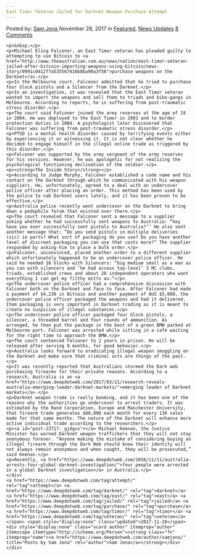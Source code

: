 ```yaml
---
East Timor Veteran Jailed for Darknet Weapon Purchase Attempt
---
```

<article class="post-listing post-23717 post type-post status-publish format-standard has-post-thumbnail hentry  tag-attempt tag-darknet tag-east tag-jailed tag-purchase tag-timor tag-veteran tag-weapon">
    <div class="post-inner">
        <span>Posted by: <a href="https://www.deepdotweb.com/author/samjona/" title="">Sam Jona </a></span>
    <span>November 28, 2017</span>
    <span>in <a href="https://www.deepdotweb.com/category/deepdot-news/" rel="category tag">Featured</a>, <a href="https://www.deepdotweb.com/category/news-updates/" rel="category tag">News Updates</a></span>
    <span><a href="https://www.deepdotweb.com/2017/11/28/east-timor-veteran-jailed-darknet-weapon-purchase-attempt/#comments">8 Comments</a></span>
    </p>
    <div class="clear"></div>
    
    <p>&nbsp;</p>
    <p>Michael Eling Falconer, an East Timor veteran has pleaded guilty to attempting to use Bitcoin to <a href="http://www.theaustralian.com.au/news/nation/east-timor-veteran-jailed-after-bitcoin-importing-weapons-using-bitcoin/news-story/0991c0412f7a535567416b8ba90a3f56">purchase weapons on the Darknet</a>.</p>
    <p>In the Melbourne court, Falconer admitted that he tried to purchase four Glock pistols and a Silencer from the Darknet.</p>
    <p>In an investigation, it was revealed that the East Timor veteran wanted to import the weapons and sell them to triads and bike-gangs in Melbourne. According to reports, he is suffering from post-traumatic stress disorder.</p>
    <p>The court said Falconer joined the army reserves at the age of 19 in 2004. He was deployed to the East Timor in 2003 and to border protection duties in 2004. A psychologist later discovered that Falconer was suffering from post-traumatic stress disorder.</p>
    <p>PTSD is a mental health disorder caused by terrifying events either by experiencing it or witnessing it. It is not clear whether he decided to engage himself in the illegal online trade as triggered by this disorder.</p>
    <p>Falconer was supported by the army sergeant of the army reserves for his services. However, he was apologetic for not realizing the psychological functioning declination of the soldier.</p>
    <p><strong>The Inside Story</strong></p>
    <p>According to Judge Murphy, Falconer established a code name and his contact on the Darknet through which he communicated with his weapon suppliers. He, unfortunately, agreed to a deal with an undercover police officer after placing an order. This method has been used by the police to nab Darknet users lately, and it has been proven to be effective.</p>
    <p>Australia police recently went undercover on the Darknet to bring down a pedophile forum that existed over there.</p>
    <p>The court revealed that Falconer sent a message to a supplier asking whether he had successfully sent weapons to Australia: “hey have you ever successfully sent pistols to Australia?’’ He also sent another message that: “Do you send pistols in multiple deliveries (sic) ie parts? What sort of packaging do you use? Do you have another level of discreet packaging you can use that costs more?” The supplier responded by asking him to place a bulk order.</p>
    <p>Falconer, unconvinced, placed another order to a different supplier which unfortunately happened to be an undercover police officer. He said he needed 10 Glocks with Silencers: “big medium small as a man as you can with silencers and ‘he had access top-level’ 3 MC clubs, triads, established crews and about 20 independent operators who want everything I can get my filthy mitts on.”</p>
    <p>The undercover police officer had a comprehensive discussion with Falconer both on the Darknet and face to face. After Falconer had made a payment of $4,230 in Bitcoin and another payment of AUS $5,000, the undercover police officer packaged the weapons and had it delivered. Item packaging is very important in Darknet trading as it is meant to create no suspicion of illegal substances.</p>
    <p>The undercover police officer packaged four Glock pistols, a silencer, a threaded barrel and four rounds of ammunition. As arranged, he then put the package in the boot of a green BMW parked at Melbourne port. Falconer was arrested while sitting in a café waiting for the right time to approach the BMW.</p>
    <p>The court sentenced Falconer to 2 years in prison. He will be released after serving 9 months, for good behavior.</p>
    <p>Australia looks forward to eradicating illegal weapon smuggling on the Darknet and make sure that criminal acts are things of the past.</p>
    <p>It was recently reported that Australians stormed the Dark web purchasing firearms for their private reasons. According to a research, Australia is an <a href="https://www.deepdotweb.com/2017/03/21/research-reveals-australia-emerging-leader-darknet-markets/">emerging leader of Darknet markets</a>.</p>
    <p>Darknet weapon trade is really booming, and it has been one of the reasons why the authorities go undercover to arrest traders. It was estimated by the Rand Corporation, Europe and Manchester University, that firearm trade generates $80,000 each month for every 136 sales made for that same months. The nature of the Darknet will enhance more active individual trade according to the researchers.</p>
    <p><a id="post-23717-_gjdgxs"></a> Michael Keenan, the Justice Minister has warned Darknet weapon traffickers that they will not stay anonymous forever. “Anyone making the mistake of considering buying an illegal firearm through the Dark Web should know their identity will not always remain anonymous and when caught, they will be prosecuted,” said Keenan.</p>
    <p>Recently, <a href="https://www.deepdotweb.com/2016/11/11/australia-arrests-four-global-darknet-investigation/">four people were arrested in a global Darknet investigation</a> in Australia.</p>
    </div>
    <a href="https://www.deepdotweb.com/tag/attempt/" rel="tag">attempt</a> <a href="https://www.deepdotweb.com/tag/darknet/" rel="tag">darknet</a> <a href="https://www.deepdotweb.com/tag/east/" rel="tag">east</a> <a href="https://www.deepdotweb.com/tag/jailed/" rel="tag">jailed</a> <a href="https://www.deepdotweb.com/tag/purchase/" rel="tag">purchase</a> <a href="https://www.deepdotweb.com/tag/timor/" rel="tag">timor</a> <a href="https://www.deepdotweb.com/tag/veteran/" rel="tag">veteran</a> </span> <span style="display:none" class="updated">2017-11-28</span>
    <div style="display:none" class="vcard author" itemprop="author" itemscope itemtype="http://schema.org/Person"><strong class="fn" itemprop="name"><a href="https://www.deepdotweb.com/author/samjona/" title="Posts by Sam Jona" rel="author">Sam Jona</a></strong></div>
    </div>
</article>

